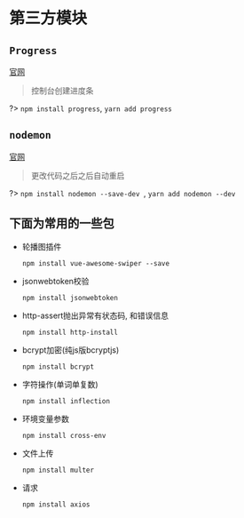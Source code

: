# 第三方模块

## `Progress`
[官网](https://www.npmjs.com/package/progress)
> 控制台创建进度条  

?> `npm install progress`, `yarn add progress`

## `nodemon`
[官网](https://www.npmjs.com/package/nodemon)
> 更改代码之后之后自动重启

?> `npm install nodemon --save-dev `, `yarn add nodemon --dev` 

## 下面为常用的一些包

* 轮播图插件

  `npm install vue-awesome-swiper --save`
* jsonwebtoken校验

  `npm install jsonwebtoken`
* http-assert抛出异常有状态码, 和错误信息

  `npm install http-install`
* bcrypt加密(纯js版bcryptjs)

  `npm install bcrypt`
* 字符操作(单词单复数)

  `npm install inflection`

* 环境变量参数

  `npm install cross-env`
* 文件上传

  `npm install multer`
* 请求

  `npm install axios`
